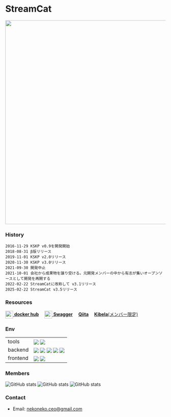 # StreamCat
<img src="https://github.com/user-attachments/assets/93f1f228-eeb2-4c3f-9e6b-6cd4994d9e52" width="640">

### History
```
2016-11-29 KSKP v0.9を開発開始
2018-08-31 β版リリース
2019-11-01 KSKP v2.0リリース
2020-11-30 KSKP v3.0リリース
2021-09-30 開発中止
2021-10-01 会社から成果物を譲り受ける。元開発メンバーの中から有志が集いオープンソースとして開発を再開する
2022-02-22 StreamCatに改称して v3.1リリース
2025-02-22 StreamCat v3.5リリース
```

### Resources
[<img valign=middle width=24 height=24 src="https://unpkg.com/simple-icons@v14/icons/docker.svg"/> **docker hub**](https://hub.docker.com/repositories/sabanyan)　
[<img valign=middle width=24 height=24 src="https://unpkg.com/simple-icons@v14/icons/swagger.svg"/> **Swagger**](https://app.swaggerhub.com/apis/sabanyansoft/StreamCat/v0.0.0#/)　
[**Qiita**](https://qiita.com/hiro80)　
[**Kibela**(メンバー限定)](https://sabanyan.kibe.la/)


### Env

|  |  |
----|---- 
| tools | <img src="https://img.shields.io/badge/-Docker-EEE.svg?logo=docker&style=flat"  valign="bottom"> <img src="https://img.shields.io/badge/-Visual%20Studio%20Code-007ACC.svg?logo=visual-studio-code&style=flat" valign="bottom"> |
| backend | <img src="https://img.shields.io/badge/-Python-F9DC3E.svg?logo=python&style=flat" valign="bottom"> <img src="https://img.shields.io/badge/-FastAPI-009688.svg?logo=fastapi&style=flat" valign="bottom"> <img src="https://img.shields.io/badge/-SQLAlchemy-D71F00.svg?logo=sqlalchemy&style=flat" valign="bottom"> <img src="https://img.shields.io/badge/-PostgreSQL-336791.svg?logo=postgresql&style=flat" valign="bottom"> <img src="https://img.shields.io/badge/-nysol_python-7E4980.svg?&style=flat" valign="bottom"> |
| frontend | <img src="https://img.shields.io/badge/-TypeScript-007ACC.svg?logo=typescript&style=flat" valign="bottom"> <img src="https://img.shields.io/badge/-React-555.svg?logo=react&style=flat" valign="bottom"> |

### Members
  ![GitHub stats](https://github-readme-stats.vercel.app/api?username=hiroshi80&show_icons=true&theme=default) ![GitHub stats](https://github-readme-stats.vercel.app/api?username=Kentaro-Yamada&show_icons=true&theme=default) ![GitHub stats](https://github-readme-stats.vercel.app/api?username=RyoTani0210&show_icons=true&theme=default)

### Contact
- Email: [nekoneko.ceo@gmail.com](mailto:nekoneko.ceo@gmail.com)
